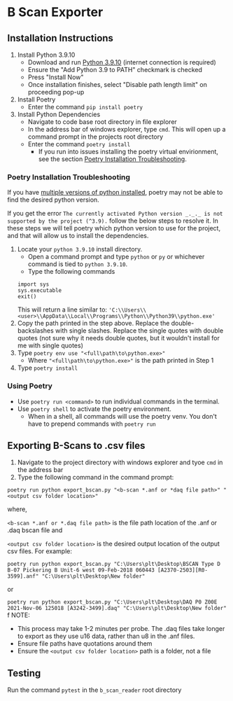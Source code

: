 # B Scan Exporter

## Installation Instructions
1. Install Python 3.9.10
    - Download and run [Python 3.9.10](https://www.python.org/downloads/release/python-3910/) (internet connection is required)
    - Ensure the "Add Python 3.9 to PATH" checkmark is checked
    - Press "Install Now"
    - Once installation finishes, select "Disable path length limit" on proceeding pop-up
2. Install Poetry
   -  Enter the command `pip install poetry`
3. Install Python Dependencies
    - Navigate to code base root directory in file explorer
    - In the address bar of windows explorer, type `cmd`. This will open up a command prompt in the projects root directory
    - Enter the command `poetry install`
      - If you run into issues installing the poetry virtual envirionment, see the section [Poetry Installation Troubleshooting](#poetry-installation-troubleshooting).

### Poetry Installation Troubleshooting
If you have [multiple versions of python installed](https://python-poetry.org/docs/managing-environments/), poetry may not be able to find the desired python version.

If you get the error `The currently activated Python version _._._ is not supported by the project (^3.9).` follow the below steps to resolve it. In these steps we will tell poetry which python version to use for the project, and that will allow us to install the dependencies.

1. Locate your `python 3.9.10` install directory. 
   - Open a command prompt and type `python` or `py` or whichever command is tied to `python 3.9.10`.
   - Type the following commands  
   ```
   import sys
   sys.executable
   exit()
   
   ```
   This will return a line similar to:
   `'C:\\Users\\<user>\\AppData\\Local\\Programs\\Python\\Python39\\python.exe'`
2. Copy the path printed in the step above. Replace the double-backslashes with single slashes. Replace the single quotes with double quotes (not sure why it needs double quotes, but it wouldn't install for me with single quotes)
3. Type `poetry env use "<full\path\to\python.exe>"`
   - Where `"<full\path\to\python.exe>"` is the path printed in Step 1
4. Type `poetry install`



### Using Poetry
- Use `poetry run <command>` to run individual commands in the terminal.
- Use `poetry shell` to activate the poetry environment.
  - When in a shell, all commands will use the poetry venv. You don't have to prepend commands with `poetry run`


## Exporting B-Scans to .csv files
1. Navigate to the project directory with windows explorer and tyoe `cmd` in the address bar
2. Type the following command in the command prompt:

`poetry run python export_bscan.py "<b-scan *.anf or *daq file path>" "<output csv folder location>"`

where, 

`<b-scan *.anf or *.daq file path>` is the file path location of the .anf or .daq bscan file and 

`<output csv folder location>` is the desired output location of the output csv files. For example:

`poetry run python export_bscan.py "C:\Users\plt\Desktop\BSCAN Type D  B-07 Pickering B Unit-6 west 09-Feb-2018 060443 [A2370-2503][R0-3599].anf" "C:\Users\plt\Desktop\New folder"`

or

`poetry run python export_bscan.py "C:\Users\plt\Desktop\DAQ P0 Z00E 2021-Nov-06 125018 [A3242-3499].daq" "C:\Users\plt\Desktop\New folder"`
f
NOTE: 
- This process may take 1-2 minutes per probe. The .daq files take longer to export as they use u16 data, rather than u8 in the .anf files.
- Ensure file paths have quotations around them
- Ensure the `<output csv folder location>` path is a folder, not a file

## Testing
Run the command `pytest` in the `b_scan_reader` root directory

    
